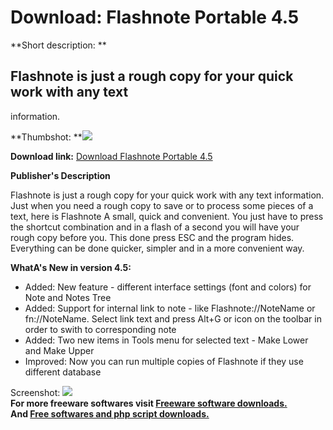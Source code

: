 # Download: Flashnote Portable 4.5

**Short description: **

## Flashnote is just a rough copy for your quick work with any text
information.

  
**Thumbshot: **![](http://www.freewarefiles.com/screenshot/flashnote4_md.jpg)   
  
**Download link:** [Download Flashnote Portable 4.5](http://freesoftwares.boysofts.com/Flashnote-Portable_program_52809.html)  
  

**Publisher's Description**  
  

Flashnote is just a rough copy for your quick work with any text information.
Just when you need a rough copy to save or to process some pieces of a text,
here is Flashnote A small, quick and convenient. You just have to press the
shortcut combination and in a flash of a second you will have your rough copy
before you. This done press ESC and the program hides. Everything can be done
quicker, simpler and in a more convenient way.

**WhatA's New in version 4.5:**

  * Added: New feature - different interface settings (font and colors) for Note and Notes Tree 
  * Added: Support for internal link to note - like Flashnote://NoteName or fn://NoteName. Select link text and press Alt+G or icon on the toolbar in order to swith to corresponding note 
  * Added: Two new items in Tools menu for selected text - Make Lower and Make Upper 
  * Improved: Now you can run multiple copies of Flashnote if they use different database 

  
  
Screenshot: ![](http://www.freewarefiles.com/screenshot/flashnote4.jpg)  
**For more freeware softwares visit [Freeware software downloads.](http://freesoftwares.boysofts.com/)**   
**And [Free softwares and php script downloads.](http://www.boysofts.com/)**

